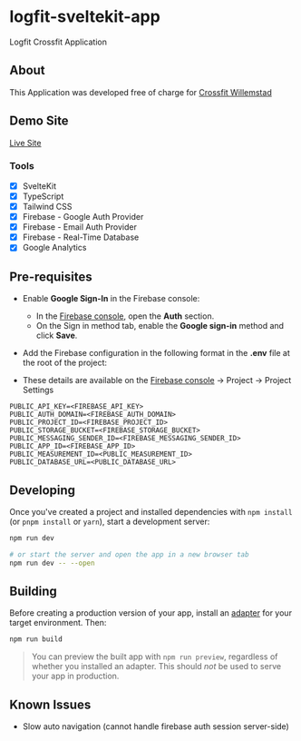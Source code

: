 # logfit-sveltekit-app

Logfit Crossfit Application

## About

This Application was developed free of charge for [Crossfit Willemstad](crossfitwillemstad.com)

## Demo Site

[Live Site](https://logfitwillemstad.netlify.app)

### Tools

- [x] SvelteKit
- [x] TypeScript
- [x] Tailwind CSS
- [x] Firebase - Google Auth Provider
- [x] Firebase - Email Auth Provider
- [x] Firebase - Real-Time Database
- [x] Google Analytics

## Pre-requisites

- Enable **Google Sign-In** in the Firebase console:

  - In the [Firebase console](https://console.firebase.google.com/), open the **Auth** section.
  - On the Sign in method tab, enable the **Google sign-in** method and click **Save**.

- Add the Firebase configuration in the following format in the **.env** file at the root of the project:
- These details are available on the [Firebase console](https://console.firebase.google.com/) -> Project -> Project Settings

```
PUBLIC_API_KEY=<FIREBASE_API_KEY>
PUBLIC_AUTH_DOMAIN=<FIREBASE_AUTH_DOMAIN>
PUBLIC_PROJECT_ID=<FIREBASE_PROJECT_ID>
PUBLIC_STORAGE_BUCKET=<FIREBASE_STORAGE_BUCKET>
PUBLIC_MESSAGING_SENDER_ID=<FIREBASE_MESSAGING_SENDER_ID>
PUBLIC_APP_ID=<FIREBASE_APP_ID>
PUBLIC_MEASUREMENT_ID=<PUBLIC_MEASUREMENT_ID>
PUBLIC_DATABASE_URL=<PUBLIC_DATABASE_URL>
```

## Developing

Once you've created a project and installed dependencies with `npm install` (or `pnpm install` or `yarn`), start a development server:

```bash
npm run dev

# or start the server and open the app in a new browser tab
npm run dev -- --open
```

## Building

Before creating a production version of your app, install an [adapter](https://kit.svelte.dev/docs#adapters) for your target environment. Then:

```bash
npm run build
```

> You can preview the built app with `npm run preview`, regardless of whether you installed an adapter. This should _not_ be used to serve your app in production.

## Known Issues

- Slow auto navigation (cannot handle firebase auth session server-side)
